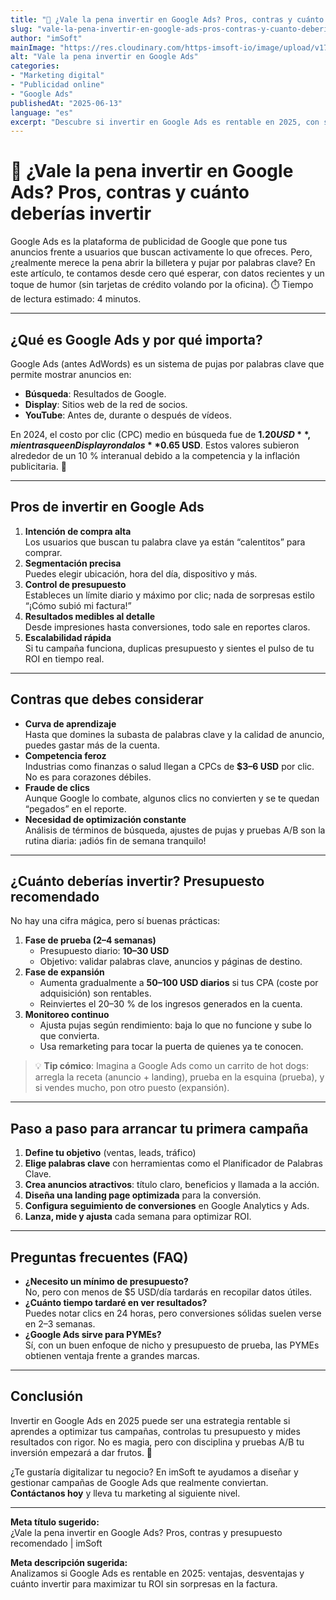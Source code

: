 ```yaml
---
title: "🧾 ¿Vale la pena invertir en Google Ads? Pros, contras y cuánto deberías invertir"
slug: "vale-la-pena-invertir-en-google-ads-pros-contras-y-cuanto-deberias-invertir"
author: "imSoft"
mainImage: "https://res.cloudinary.com/https-imsoft-io/image/upload/v1749851619/imsoft-images/articles/vale-la-pena-invertir-en-google-ads-pros-contras-y-cuanto-deberias-invertir.png"
alt: "Vale la pena invertir en Google Ads"
categories:
- "Marketing digital"
- "Publicidad online"
- "Google Ads"
publishedAt: "2025-06-13"
language: "es"
excerpt: "Descubre si invertir en Google Ads es rentable en 2025, con sus ventajas, desventajas y recomendaciones de presupuesto para maximizar tu inversión."
---
```


# 🧾 ¿Vale la pena invertir en Google Ads? Pros, contras y cuánto deberías invertir

Google Ads es la plataforma de publicidad de Google que pone tus anuncios frente a usuarios que buscan activamente lo que ofreces. Pero, ¿realmente merece la pena abrir la billetera y pujar por palabras clave? En este artículo, te contamos desde cero qué esperar, con datos recientes y un toque de humor (sin tarjetas de crédito volando por la oficina). ⏱️ Tiempo de lectura estimado: 4 minutos.

---

## ¿Qué es Google Ads y por qué importa?

Google Ads (antes AdWords) es un sistema de pujas por palabras clave que permite mostrar anuncios en:
- **Búsqueda**: Resultados de Google.
- **Display**: Sitios web de la red de socios.
- **YouTube**: Antes de, durante o después de vídeos.

En 2024, el costo por clic (CPC) medio en búsqueda fue de **$1.20 USD**, mientras que en Display ronda los **$0.65 USD**. Estos valores subieron alrededor de un 10 % interanual debido a la competencia y la inflación publicitaria. 🚀

---

## Pros de invertir en Google Ads

1. **Intención de compra alta**  
   Los usuarios que buscan tu palabra clave ya están “calentitos” para comprar.  
2. **Segmentación precisa**  
   Puedes elegir ubicación, hora del día, dispositivo y más.  
3. **Control de presupuesto**  
   Estableces un límite diario y máximo por clic; nada de sorpresas estilo “¡Cómo subió mi factura!”  
4. **Resultados medibles al detalle**  
   Desde impresiones hasta conversiones, todo sale en reportes claros.  
5. **Escalabilidad rápida**  
   Si tu campaña funciona, duplicas presupuesto y sientes el pulso de tu ROI en tiempo real.

---

## Contras que debes considerar

- **Curva de aprendizaje**  
  Hasta que domines la subasta de palabras clave y la calidad de anuncio, puedes gastar más de la cuenta.  
- **Competencia feroz**  
  Industrias como finanzas o salud llegan a CPCs de **$3–6 USD** por clic. No es para corazones débiles.  
- **Fraude de clics**  
  Aunque Google lo combate, algunos clics no convierten y se te quedan “pegados” en el reporte.  
- **Necesidad de optimización constante**  
  Análisis de términos de búsqueda, ajustes de pujas y pruebas A/B son la rutina diaria: ¡adiós fin de semana tranquilo!

---

## ¿Cuánto deberías invertir? Presupuesto recomendado

No hay una cifra mágica, pero sí buenas prácticas:

1. **Fase de prueba (2–4 semanas)**  
   - Presupuesto diario: **$10–$30 USD**  
   - Objetivo: validar palabras clave, anuncios y páginas de destino.  
2. **Fase de expansión**  
   - Aumenta gradualmente a **$50–$100 USD diarios** si tus CPA (coste por adquisición) son rentables.  
   - Reinviertes el 20–30 % de los ingresos generados en la cuenta.  
3. **Monitoreo continuo**  
   - Ajusta pujas según rendimiento: baja lo que no funcione y sube lo que convierta.  
   - Usa remarketing para tocar la puerta de quienes ya te conocen.  

> 💡 **Tip cómico**: Imagina a Google Ads como un carrito de hot dogs: arregla la receta (anuncio + landing), prueba en la esquina (prueba), y si vendes mucho, pon otro puesto (expansión).

---

## Paso a paso para arrancar tu primera campaña

1. **Define tu objetivo** (ventas, leads, tráfico)  
2. **Elige palabras clave** con herramientas como el Planificador de Palabras Clave.  
3. **Crea anuncios atractivos**: título claro, beneficios y llamada a la acción.  
4. **Diseña una landing page optimizada** para la conversión.  
5. **Configura seguimiento de conversiones** en Google Analytics y Ads.  
6. **Lanza, mide y ajusta** cada semana para optimizar ROI.

---

## Preguntas frecuentes (FAQ)

- **¿Necesito un mínimo de presupuesto?**  
  No, pero con menos de $5 USD/día tardarás en recopilar datos útiles.  
- **¿Cuánto tiempo tardaré en ver resultados?**  
  Puedes notar clics en 24 horas, pero conversiones sólidas suelen verse en 2–3 semanas.  
- **¿Google Ads sirve para PYMEs?**  
  Sí, con un buen enfoque de nicho y presupuesto de prueba, las PYMEs obtienen ventaja frente a grandes marcas.

---

## Conclusión

Invertir en Google Ads en 2025 puede ser una estrategia rentable si aprendes a optimizar tus campañas, controlas tu presupuesto y mides resultados con rigor. No es magia, pero con disciplina y pruebas A/B tu inversión empezará a dar frutos. 🌱

¿Te gustaría digitalizar tu negocio? En imSoft te ayudamos a diseñar y gestionar campañas de Google Ads que realmente conviertan. **Contáctanos hoy** y lleva tu marketing al siguiente nivel.

---

**Meta título sugerido:**  
¿Vale la pena invertir en Google Ads? Pros, contras y presupuesto recomendado | imSoft

**Meta descripción sugerida:**  
Analizamos si Google Ads es rentable en 2025: ventajas, desventajas y cuánto invertir para maximizar tu ROI sin sorpresas en la factura.  
